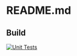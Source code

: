 # README.md

## Build

[![Unit Tests](https://github.com/StigAkl/wasted-on-meetings/actions/workflows/main.yml/badge.svg?branch=main)](https://github.com/StigAkl/wasted-on-meetings/actions/workflows/main.yml)
